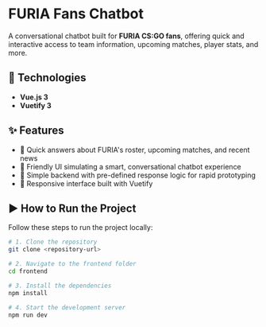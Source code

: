 # FURIA Fans Chatbot

A conversational chatbot built for **FURIA CS:GO fans**, offering quick and interactive access to team information, upcoming matches, player stats, and more.

## 🚀 Technologies

- **Vue.js 3**  
- **Vuetify 3**  

## ✨ Features

- 🔎 Quick answers about FURIA's roster, upcoming matches, and recent news  
- 💬 Friendly UI simulating a smart, conversational chatbot experience  
- 🧠 Simple backend with pre-defined response logic for rapid prototyping  
- 📱 Responsive interface built with Vuetify

## ▶️ How to Run the Project

Follow these steps to run the project locally:

```bash
# 1. Clone the repository
git clone <repository-url>

# 2. Navigate to the frontend folder
cd frontend

# 3. Install the dependencies
npm install

# 4. Start the development server
npm run dev
